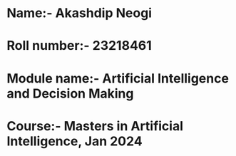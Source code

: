 # Name:- Akashdip Neogi
# Roll number:- 23218461
# Module name:- Artificial Intelligence and Decision Making
# Course:- Masters in Artificial Intelligence, Jan 2024